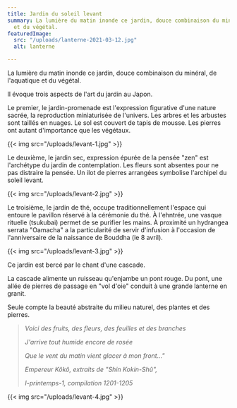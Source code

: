 ```yaml
---
title: Jardin du soleil levant
summary: La lumière du matin inonde ce jardin, douce combinaison du minéral, de l'aquatique
  et du végétal.
featuredImage:
  src: "/uploads/lanterne-2021-03-12.jpg"
  alt: lanterne

---
```

La lumière du matin inonde ce jardin, douce combinaison du minéral, de l'aquatique et du végétal.

Il évoque trois aspects de l'art du jardin au Japon.

Le premier, le jardin-promenade est l'expression figurative d'une nature sacrée, la reproduction miniaturisée de l'univers. Les arbres et les arbustes sont taillés en nuages. Le sol est couvert de tapis de mousse. Les pierres ont autant d'importance que les végétaux.

{{< img src="/uploads/levant-1.jpg" >}}

Le deuxième, le jardin sec, expression épurée de la pensée "zen" est l'archétype du jardin de contemplation. Les fleurs sont absentes pour ne pas distraire la pensée. Un ilot de pierres arrangées symbolise l'archipel du soleil levant.

{{< img src="/uploads/levant-2.jpg" >}}

Le troisième, le jardin de thé, occupe traditionnellement l'espace qui entoure le pavillon réservé à la cérémonie du thé. À l'ehntrée, une vasque rituelle (tsukubai) permet de se purifier les mains. À proximité un hydrangea serrata "Oamacha" a la particularité de servir d'infusion à l'occasion de l'anniversaire de la naissance de Bouddha (le 8 avril).

{{< img src="/uploads/levant-3.jpg" >}}

Ce jardin est bercé par le chant d'une cascade.

La cascade alimente un ruisseau qu'enjambe un pont rouge. Du pont, une allée de pierres de passage en "vol d'oie" conduit à une grande lanterne en granit.

Seule compte la beauté abstraite du milieu naturel, des plantes et des pierres.

> _Voici des fruits, des fleurs, des feuilles et des branches_
>
> _J'arrive tout humide encore de rosée_
>
> _Que le vent du matin vient glacer à mon front..."_
>
> _Empereur Kôkô, extraits de "Shin Kokin-Shû",_
>
> _I-printemps-1, compilation 1201-1205_

{{< img src="/uploads/levant-4.jpg" >}}
